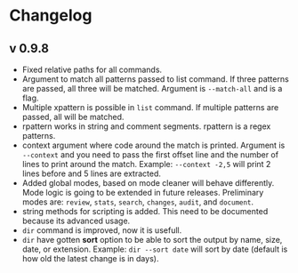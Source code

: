# Changelog


## v 0.9.8

- Fixed relative paths for all commands.
- Argument to match all patterns passed to list command. If three patterns are passed, all three will be matched. Argument is `--match-all` and is a flag.
- Multiple xpattern is possible in `list` command. If multiple patterns are passed, all will be matched.
- rpattern works in string and comment segments. rpattern is a regex patterns.
- context argument where code around the match is printed. Argument is `--context` and you need to pass the first offset line and the number of lines to print around the match. Example: `--context -2,5` will print 2 lines before and 5 lines are extracted.
- Added global modes, based on mode cleaner will behave differently. Mode logic is going to be extended in future releases. Preliminary modes are: `review`, `stats`, `search`, `changes`, `audit`, and `document`.
- string methods for scripting is added. This need to be documented because its advanced usage.
- `dir` command is improved, now it is usefull.
- `dir` have gotten **sort** option to be able to sort the output by name, size, date, or extension. Example: `dir --sort date` will sort by date (default is how old the latest change is in days).